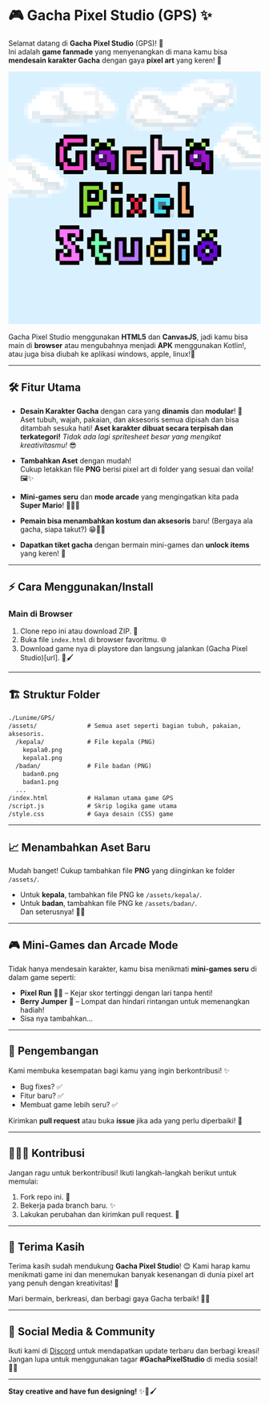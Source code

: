 # 🎮 **Gacha Pixel Studio (GPS)** ✨

Selamat datang di **Gacha Pixel Studio** (GPS)! 🎉  
Ini adalah **game fanmade** yang menyenangkan di mana kamu bisa **mendesain karakter Gacha** dengan gaya **pixel art** yang keren! 🌟  

![Gacha Pixel Studio](archanaberry/icon.png)

Gacha Pixel Studio menggunakan **HTML5** dan **CanvasJS**, jadi kamu bisa main di **browser** atau mengubahnya menjadi **APK** menggunakan Kotlin!, atau juga bisa diubah ke aplikasi windows, apple, linux!📱

---

## 🛠️ **Fitur Utama**

- **Desain Karakter Gacha** dengan cara yang **dinamis** dan **modular**! 🎨  
  Aset tubuh, wajah, pakaian, dan aksesoris semua dipisah dan bisa ditambah sesuka hati!
  **Aset karakter dibuat secara terpisah dan terkategori!**
  *Tidak ada lagi spritesheet besar yang mengikat kreativitasmu!* 😎

- **Tambahkan Aset** dengan mudah!  
  Cukup letakkan file **PNG** berisi pixel art di folder yang sesuai dan voila! 🖼️✨

- **Mini-games seru** dan **mode arcade** yang mengingatkan kita pada **Super Mario**! 🏃‍♂️💨

- **Pemain bisa menambahkan kostum dan aksesoris** baru! (Bergaya ala gacha, siapa takut?) 😁👗👒

- **Dapatkan tiket gacha** dengan bermain mini-games dan **unlock items** yang keren! 🎰

---

## ⚡ **Cara Menggunakan/Install**  

### **Main di Browser**
1. Clone repo ini atau download ZIP. 💾
2. Buka file `index.html` di browser favoritmu. 🌐
3. Download game nya di playstore dan langsung jalankan (Gacha Pixel Studio)[url]. 🎨🖌️

---

## 🏗️ **Struktur Folder**  
```
./Lunime/GPS/
/assets/              # Semua aset seperti bagian tubuh, pakaian, aksesoris.
  /kepala/            # File kepala (PNG)
    kepala0.png
    kepala1.png
  /badan/             # File badan (PNG)
    badan0.png
    badan1.png
  ...
/index.html           # Halaman utama game GPS
/script.js            # Skrip logika game utama
/style.css            # Gaya desain (CSS) game
```

---

## 📈 **Menambahkan Aset Baru**

Mudah banget! Cukup tambahkan file **PNG** yang diinginkan ke folder `/assets/`.  
- Untuk **kepala**, tambahkan file PNG ke `/assets/kepala/`.  
- Untuk **badan**, tambahkan file PNG ke `/assets/badan/`.  
Dan seterusnya! 💁‍♂️

---

## 🎮 **Mini-Games dan Arcade Mode**

Tidak hanya mendesain karakter, kamu bisa menikmati **mini-games seru** di dalam game seperti:  
- **Pixel Run** 🏃‍♀️ – Kejar skor tertinggi dengan lari tanpa henti!  
- **Berry Jumper** 🍓 – Lompat dan hindari rintangan untuk memenangkan hadiah!
- Sisa nya tambahkan...

---

## 🚀 **Pengembangan**  
Kami membuka kesempatan bagi kamu yang ingin berkontribusi! ✨  
- Bug fixes? ✅  
- Fitur baru? ✅  
- Membuat game lebih seru? ✅

Kirimkan **pull request** atau buka **issue** jika ada yang perlu diperbaiki! 💪

---

## 🧑‍🤝‍🧑 **Kontribusi**  
Jangan ragu untuk berkontribusi! Ikuti langkah-langkah berikut untuk memulai:  
1. Fork repo ini. 🍴  
2. Bekerja pada branch baru. ✨  
3. Lakukan perubahan dan kirimkan pull request. 🚀

---

## 🧡 **Terima Kasih**  
Terima kasih sudah mendukung **Gacha Pixel Studio**! 😊 Kami harap kamu menikmati game ini dan menemukan banyak kesenangan di dunia pixel art yang penuh dengan kreativitas! 🌟

Mari bermain, berkreasi, dan berbagi gaya Gacha terbaik! 🎨✨

---

## 📣 **Social Media & Community**  
Ikuti kami di [Discord](link-to-discord) untuk mendapatkan update terbaru dan berbagi kreasi!  
Jangan lupa untuk menggunakan tagar **#GachaPixelStudio** di media sosial! 💬📸

---

**Stay creative and have fun designing!** ✨🎨🖌️

